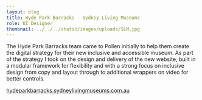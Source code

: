 ```yaml
---
layout: blog
title: Hyde Park Barracks - Sydney Living Museums
role: UI Designer
thumbnail: ../../../static/images/uploads/SLM.jpg
---
```

The Hyde Park Barracks team came to Pollen initially to help them create the digital strategy for their new inclusive and accessible museum. As part of the strategy I took on the design and delivery of the new website, built in a modular framework for flexibility and with a strong focus on inclusive design from copy and layout through to additional wrappers on video for better controls. 

[hydeparkbarracks.sydneylivingmuseums.com.au](https://hydeparkbarracks.sydneylivingmuseums.com.au/)